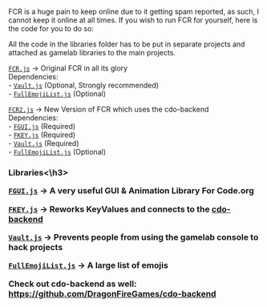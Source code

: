 FCR is a huge pain to keep online due to it getting spam reported, 
as such, I cannot keep it online at all times. If you wish to run 
FCR for yourself, here is the code for you to do so:

All the code in the libraries folder has to be put in separate 
projects and attached as gamelab libraries to the main projects.

[`FCR.js`](https://github.com/DragonFireGames/Fire-Chat-Room/blob/main/FCR.js) -> Original FCR in all its glory<br>
Dependencies:
<br>- [`Vault.js`](https://github.com/DragonFireGames/Fire-Chat-Room/blob/main/libraries/Vault.js) (Optional, Strongly recommended)
<br>- [`FullEmojiList.js`](https://github.com/DragonFireGames/Fire-Chat-Room/blob/main/libraries/FullEmojiList.js) (Optional)

[`FCR2.js`](https://github.com/DragonFireGames/Fire-Chat-Room/blob/main/FCR2.js) -> New Version of FCR which uses the cdo-backend<br>
Dependencies:
<br>- [`FGUI.js`](https://github.com/DragonFireGames/Fire-Chat-Room/blob/main/libraries/FGUI.js) (Required)
<br>- [`FKEY.js`](https://github.com/DragonFireGames/Fire-Chat-Room/blob/main/libraries/FKEY.js) (Required)
<br>- [`Vault.js`](https://github.com/DragonFireGames/Fire-Chat-Room/blob/main/libraries/Vault.js) (Required)
<br>- [`FullEmojiList.js`](https://github.com/DragonFireGames/Fire-Chat-Room/blob/main/libraries/FullEmojiList.js) (Optional)

<h3>Libraries<\h3>

[`FGUI.js`](https://github.com/DragonFireGames/Fire-Chat-Room/blob/main/libraries/FGUI.js) -> A very useful GUI & Animation Library For Code.org

[`FKEY.js`](https://github.com/DragonFireGames/Fire-Chat-Room/blob/main/libraries/FKEY.js) -> Reworks KeyValues and connects to the [cdo-backend](https://github.com/DragonFireGames/cdo-backend)

[`Vault.js`](https://github.com/DragonFireGames/Fire-Chat-Room/blob/main/libraries/Vault.js) -> Prevents people from using the gamelab console to hack projects

[`FullEmojiList.js`](https://github.com/DragonFireGames/Fire-Chat-Room/blob/main/libraries/FullEmojiList.js) -> A large list of emojis

Check out cdo-backend as well:
https://github.com/DragonFireGames/cdo-backend
